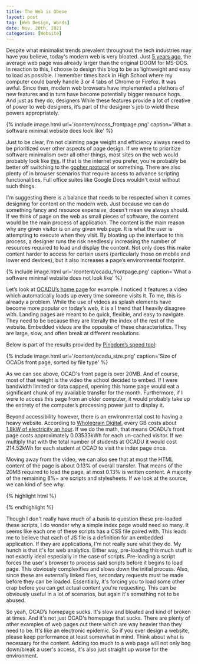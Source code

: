 ```yaml
---
title: The Web is Obese
layout: post  
tag: [Web Design, Words]  
date: Nov. 20th, 2021  
categories: [Website]  
---
```


Despite what minimalist trends prevalent throughout the tech industries may have
you believe, today's modern web is very bloated. Just [5 years
ago](https://www.wired.com/2016/04/average-webpage-now-size-original-doom/), the
average web page was already larger than the original DOOM for MS-DOS. In
reaction to this, I choose to design this blog to be as lightweight and easy to
load as possible. I remember times back in High School where my computer could
barely handle 3 or 4 tabs of Chrome or Firefox. It was awful. Since then, modern
web browsers have implemented a plethora of new features and in turn have become
potentially bigger resource hogs. And just as they do, designers While these
features provide a lot of creative of power to web designers, it’s part of the
designer's job to wield these powers appropriately.

{% include image.html url='/content/nocss_frontpage.png' caption='What a
software minimal website does look like' %}

Just to be clear, I’m not claiming page weight and efficiency always need to be
prioritized over other aspects of page design. If we were to prioritize software
minimalism over all other things, most sites on the web would probably look like
[this](https://nocss.club/). If that is the internet you prefer, you're probably
be better off switching to the [gopher protocol](http://gopher.quux.org:70/) or
something. There are also plenty of in browser scenarios that require access to
advance scripting functionalities. Full office suites like Google Docs wouldn't
exist without such things.

I'm suggesting there is a balance that needs to be respected when it comes
designing for content on the modern web. Just because we can do something fancy
and resource expensive, doesn't mean we always should. If we think of page on
the web as small pieces of software, the content would be the main process of
application. The content is the main reason why any given visitor is on any
given web page. It is what the user is attempting to execute when they visit. By
bloating up the interface to this process, a designer runs the risk needlessly
increasing the number of resources required to load and display the content. Not
only does this make content harder to access for certain users (particularly
those on mobile and lower end devices), but it also increases a page’s
environmental footprint.

{% include image.html url='/content/ocadu_frontpage.png' caption='What a
software minimal website does not look like' %}

Let’s look at [OCADU’s home page](https://ocadu.ca/) for example. I noticed it
features a video which automatically loads up every time someone visits it. To
me, this is already a problem. While the use of videos as splash elements have
become more popular on today’s web, it is a I trend that I heavily disagree
with. Landing pages are meant to be quick, flexible, and easy to navigate. They
need to be because they are literally the index of the rest of the website.
Embedded videos are the opposite of these characteristics. They are large, slow,
and often break at different resolutions.

Below is part of the results provided by [Pingdom’s speed
tool](https://tools.pingdom.com/):

{% include image.html url='/content/ocadu_size.png' caption='Size of OCADs front
page, sorted by file type' %}

As we can see above, OCAD's front page is over 20MB. And of course, most of that
weight is the video the school decided to embed. If I were bandwidth limited or
data capped, opening this home page would eat a significant chunk of my
available transfer for the month. Furthermore, if I were to access this page
from an older computer, it would probably take up the entirety of the computer’s
processing power just to display it.

Beyond accessibility however, there is an environmental cost to having a heavy
website. According to [Wholegrain Digital](https://www.websitecarbon.com/),
every GB costs about [1.8kW of electricity an
hour](https://www.websitecarbon.com/how-does-it-work/). If we do the math, that
means OCADU’s front page costs approximately 0.03533kWh for each un-cached
visitor. If we multiply that with the total number of students at OCADU it would
cost 214.52kWh for each student at OCAD to visit the index page once.

Moving away from the video, we can also see that at most the HTML content of the page is about 0.13% of overall transfer. That means of the 20MB required to load the page, at most 0.13% is written content. A majority of the remaining 8%~ are scripts and stylesheets. If we look at the source, we can kind of see why.

{% highlight html %}
<link rel="preload" href="/_nuxt/1c029e12983acd1547a7.js" as="script" />
<link rel="preload" href="/_nuxt/0b76837911f386b4e84d.js" as="script" />
<link rel="preload" href="/_nuxt/8fda144dac918648a67b.css" as="style" />
<link rel="preload" href="/_nuxt/a19306e62382a80f9692.js" as="script" />
<link rel="preload" href="/_nuxt/364a65052d6aaed82138.css" as="style" />
<link rel="preload" href="/_nuxt/cbeb1be2886825385048.js" as="script" />
<link rel="stylesheet" href="/_nuxt/8fda144dac918648a67b.css" />
<link rel="stylesheet" href="/_nuxt/364a65052d6aaed82138.css" />
{% endhighlight %}

Though I don't really have much of a basis to question these pre-loaded these scripts, I do wonder why a simple index page would need so many. It seems like each one of these scripts has a CSS file paired with. This leads me to believe that each of JS file is a definition for an embedded application. If they are applications, I'm not really sure what they do. My hunch is that it's for web analytics. Either way, pre-loading this much stuff is not exactly ideal especially in the case of scripts. Pre-loading a script forces the user's browser to process said scripts before it begins to load page. This obviously complexifies and slows down the initial process. Also, since these are externally linked files, secondary requests must be made before they can be loaded. Essentially, it's forcing you to load some other crap before you can get actual content you're requesting. This can be obviously useful in a lot of scenarios, but again it's something not to be abused.

So yeah, OCAD’s homepage sucks. It's slow and bloated and kind of broken at
times. And it's not just OCAD's homepage that sucks. There are plenty of other
examples of web pages out there which are way heavier than they need to be. It's
like an electronic epidemic. So if you ever design a website, please keep
performance at least somewhat in mind. Think about what is necessary for the
content. Adding too much to a web page will not only bog down/break a user's
access, it's also just straight up worse for the environment.
